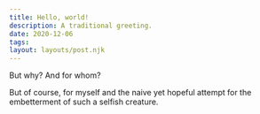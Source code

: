 ```yaml
---
title: Hello, world!
description: A traditional greeting.
date: 2020-12-06
tags:
layout: layouts/post.njk
---
```


But why? And for whom?

But of course, for myself and the naive yet hopeful attempt for the embetterment of such a selfish creature.

